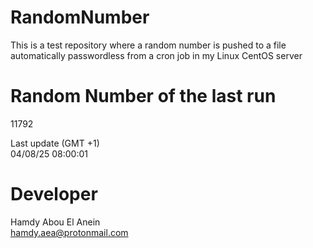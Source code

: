 # RandomNumber    
This is a test repository where a random number is pushed to a file automatically passwordless from a cron job in my Linux CentOS server    
# Random Number of the last run   
11792
      
Last update (GMT +1)    
04/08/25 08:00:01
# Developer    
Hamdy Abou El Anein   
hamdy.aea@protonmail.com
